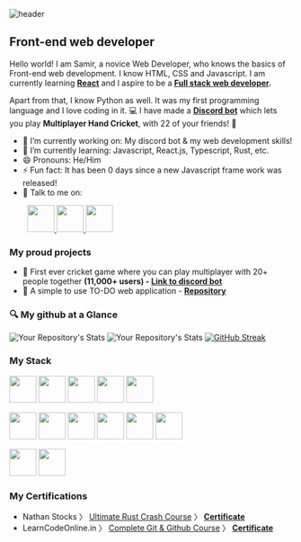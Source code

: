 <!-- ## Hi there, I'm Samir 👋 -->
![header](https://capsule-render.vercel.app/api?type=waving&color=0:FFEBB7,100:0081B4&text=Hi%20There!%20I%27m%20Samir!%F0%9F%91%8B&animation=twinkling&fontSize=50)

Front-end web developer
-----------------------

Hello world! I am Samir, a novice Web Developer, who knows the basics of Front-end web development. I know HTML, CSS and Javascript. I am currently learning **[React](https://reactjs.org/)** and I aspire to be a **[Full stack web developer](https://www.freecodecamp.org/news/what-is-a-fullstack-developer/).** 

Apart from that, I know Python as well. It was my first programming language and I love coding in it. 💻
I have made a **[Discord bot](https://top.gg/bot/753191385296928808)** which lets you play **Multiplayer Hand Cricket**, with 22 of your friends! 🏏

- 🔭 I’m currently working on: My discord bot & my web development skills!
- 🌱 I’m currently learning: Javascript, React.js, Typescript, Rust, etc.
- 😄 Pronouns: He/Him
- ⚡ Fun fact: It has been 0 days since a new Javascript frame work was released! 
- 💬 Talk to me on: 

<p>
&emsp;&emsp;
<a href="https://www.linkedin.com/in/samir-mishra-497284137/">
<img src="https://cdn.jsdelivr.net/gh/devicons/devicon/icons/linkedin/linkedin-original.svg" style="width:48px;height:auto;"/>
</a>

<a href="https://samirmishra27.hashnode.dev/">
<img src="https://cdn.hashnode.com/res/hashnode/image/upload/v1611902473383/CDyAuTy75.png?auto=compress" style="width:48px;height:auto;"/>
</a>

<a href="https://discord.com/users/278094147901194242">
<img src="https://assets-global.website-files.com/6257adef93867e50d84d30e2/636e0a69f118df70ad7828d4_icon_clyde_blurple_RGB.svg" style="width:48px;height:auto;">
</a>
</p>

### My proud projects
 - 🏏 First ever cricket game where you can play multiplayer with 20+ people together **(11,000+ users) - [Link to discord bot](http://top.gg/bot/753191385296928808/)**
 - 📝 A simple to use TO-DO web application - **[Repository](https://github.com/SamirMishra27/Tasker-Todo-App-Mern)**

### 🔍 My github at a Glance
![Your Repository's Stats](https://github-readme-stats.vercel.app/api/top-langs/?username=SamirMishra27&theme=blue-green)
![Your Repository's Stats](https://github-readme-stats.vercel.app/api?username=SamirMishra27&show_icons=true)
[![GitHub Streak](https://streak-stats.demolab.com/?user=SamirMishra27&theme=black-ice)](https://git.io/streak-stats)



### My Stack
<p>
<img src="https://cdn.jsdelivr.net/gh/devicons/devicon/icons/html5/html5-original-wordmark.svg" style="width:48px;height:auto;"/>
<img src="https://cdn.jsdelivr.net/gh/devicons/devicon/icons/css3/css3-original-wordmark.svg" style="width:48px;height:auto;"/>
<img src="https://cdn.jsdelivr.net/gh/devicons/devicon/icons/javascript/javascript-original.svg" style="width:48px;height:auto;"/>
<img src="https://cdn.jsdelivr.net/gh/devicons/devicon/icons/tailwindcss/tailwindcss-plain.svg" style="width:48px;height:auto;"/>
<img src="https://cdn.jsdelivr.net/gh/devicons/devicon/icons/react/react-original.svg" style="width:48px;height:auto;"/>
</p>
<p>

<img src="https://cdn.jsdelivr.net/gh/devicons/devicon/icons/python/python-original.svg" style="width:48px;height:auto;"/>
<img src="https://cdn.jsdelivr.net/gh/devicons/devicon/icons/rust/rust-plain.svg" style="width:48px;height:auto;"/>
<img src="https://cdn.jsdelivr.net/gh/devicons/devicon/icons/ubuntu/ubuntu-plain-wordmark.svg" style="width:48px;height:auto;"/>
<img src="https://cdn.jsdelivr.net/gh/devicons/devicon/icons/vscode/vscode-original.svg" style="width:48px;height:auto;"/>
<img src="https://cdn.jsdelivr.net/gh/devicons/devicon/icons/appwrite/appwrite-original.svg" style="width:48px;height:auto;"/>
<img src="https://cdn.jsdelivr.net/gh/devicons/devicon/icons/git/git-original-wordmark.svg" style="width:48px;height:auto;"/>
</p>

<p>
<img src="https://cdn.jsdelivr.net/gh/devicons/devicon/icons/mongodb/mongodb-original.svg" style="width:48px;height:auto;"/>
<img src="https://cdn.jsdelivr.net/gh/devicons/devicon/icons/sqlite/sqlite-original.svg" style="width:48px;height:auto;"/>
</p>

### My Certifications
- Nathan Stocks 〉 [Ultimate Rust Crash Course](https://www.udemy.com/course/ultimate-rust-crash-course/) 〉 **[Certificate](https://udemy-certificate.s3.amazonaws.com/pdf/UC-a2c0e1ea-bb54-4716-bc33-67341d879a39.pdf)**
- LearnCodeOnline.in 〉 [Complete Git & Github Course](https://courses.learncodeonline.in/) 〉 **[Certificate](https://s3-ap-southeast-1.amazonaws.com/learnyst/schools/2410/certificates/24027/6713025_24027.pdf?1674763696)**
